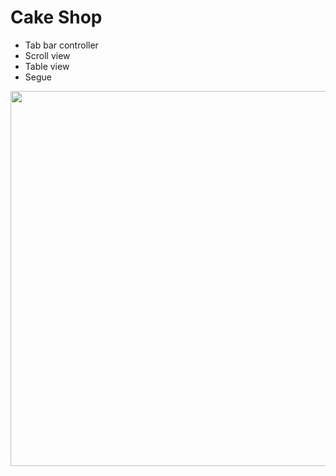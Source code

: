

# Cake Shop

- Tab bar controller
- Scroll view
- Table view
- Segue

<img src="https://user-images.githubusercontent.com/98953443/154932696-7a971483-ccce-4d79-b30c-bb8ccca46e3f.gif" height="600" align="left" >

